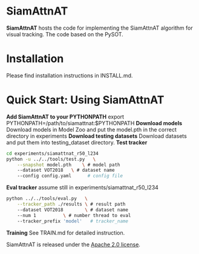 # SiamAttnAT

**SiamAttnAT** hosts the code for implementing the SiamAttnAT algorithm for visual tracking. The code based on the PySOT.
# Installation
Please find installation instructions in INSTALL.md.
# Quick Start: Using SiamAttnAT
**Add SiamAttnAT to your PYTHONPATH**
export PYTHONPATH=/path/to/siamattnat:$PYTHONPATH
**Download models**
Download models in Model Zoo and put the model.pth in the correct directory in experiments
**Download testing datasets**
Download datasets and put them into testing_dataset directory.
**Test tracker**
```bash
cd experiments/siamattnat_r50_l234
python -u ../../tools/test.py 	\
	--snapshot model.pth 	\ # model path
	--dataset VOT2018 	\ # dataset name
	--config config.yaml	  # config file
  ```
**Eval  tracker**
assume still in experiments/siamattnat_r50_l234
```bash
python ../../tools/eval.py 	 \
	--tracker_path ./results \ # result path
	--dataset VOT2018        \ # dataset name
	--num 1 		 \ # number thread to eval
	--tracker_prefix 'model'   # tracker_name
  ```
**Training**
See TRAIN.md for detailed instruction.

SiamAttnAT is released under the [Apache 2.0 license](https://github.com/nytbliang/siamattnat/blob/master/LICENSE). 
